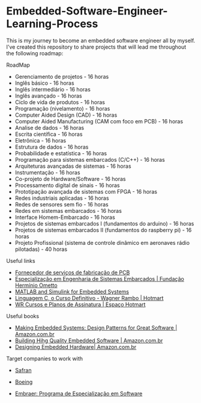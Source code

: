 # Embedded-Software-Engineer-Learning-Process
This is my journey to become an embedded software engineer all by myself. I've created this repository to share projects that will lead me throughout the following roadmap: 

RoadMap
- Gerenciamento de projetos - 16 horas
- Inglês básico - 16 horas
- Inglês intermediário - 16 horas
- Inglês avançado - 16 horas
- Ciclo de vida de produtos - 16 horas 
- Programação (nivelamento) - 16 horas 
- Computer Aided Design (CAD) - 16 horas 
- Computer Aided Manufacturing (CAM com foco em PCB) - 16 horas 
- Analise de dados - 16 horas 
- Escrita científica - 16 horas 
- Eletrônica - 16 horas
- Estrutura de dados - 16 horas
- Probabilidade e estatística - 16 horas
- Programação para sistemas embarcados (C/C++) - 16 horas
- Arquiteturas avançadas de sistemas - 16 horas 
- Instrumentação - 16 horas
- Co-projeto de Hardware/Software - 16 horas
- Processamento digital de sinais - 16 horas
- Prototipação avançada de sistemas com FPGA - 16 horas
- Redes industriais aplicadas - 16 horas
- Redes de sensores sem fio - 16 horas 
- Redes em sistemas embarcados - 16 horas
- Interface Homem-Embarcado - 16 horas 
- Projetos de sistemas embarcados I (fundamentos do arduino) - 16 horas
- Projetos de sistemas embarcados II (fundamentos do raspberry pi) - 16 horas
- Projeto Profissional (sistema de controle dinâmico em aeronaves rádio pilotadas) - 40 horas

Useful links

* [Fornecedor de serviços de fabricação de PCB ](https://hitechcircuits.com/pt/)
* [Especialização em Engenharia de Sistemas Embarcados | Fundação Hermínio Ometto](http://www.fho.edu.br/posgraduacao/cursos/detalhes.php?id=3&tipo=29&codcurso=2461)
* [MATLAB and Simulink for Embedded Systems](https://www.mathworks.com/solutions/embedded-systems.html)
* [Linguagem C, o Curso Definitivo - Wagner Rambo | Hotmart](https://hotmart.com/pt-br/marketplace/produtos/linguagem-c-o-curso-definitivo/N48026554Y?sck=HOTMART_SPACE)
* [WR Cursos e Planos de Assinatura | Espaço Hotmart](https://space.hotmart.com/pt-BR/wrkits/products)

Useful books

* [Making Embedded Systems: Design Patterns for Great Software | Amazon.com.br](https://www.amazon.com.br/Making-Embedded-Systems-Elecia-White/dp/1449302149/ref=asc_df_1449302149/?tag=googleshopp00-20&linkCode=df0&hvadid=379787788238&hvpos=&hvnetw=g&hvrand=5208198013514227509&hvpone=&hvptwo=&hvqmt=&hvdev=c&hvdvcmdl=&hvlocint=&hvlocphy=1032048&hvtargid=pla-450829141631&psc=1)
* [Building Hihg Quality Embedded Software | Amazon.com.br](https://www.amazon.com.br/Test-Driven-Development-Embedded-Jack-Ganssle/dp/193435662X/ref=pd_bxgy_img_sccl_1/137-3465359-2633623?pd_rd_w=eQLZU&content-id=amzn1.sym.57f5b0c5-8f2e-45a4-8595-2eb0fcbe85cd&pf_rd_p=57f5b0c5-8f2e-45a4-8595-2eb0fcbe85cd&pf_rd_r=GYZNMW9X832RK20N9DMS&pd_rd_wg=9X91p&pd_rd_r=e4a20084-136a-4490-986c-d9799d67ca19&pd_rd_i=193435662X&psc=1)
* [Designing Embedded Hardware| Amazon.com.br](https://www.amazon.com.br/Designing-Embedded-Hardware-John-Catsoulis/dp/0596007558/ref=pd_bxgy_img_sccl_2/137-3465359-2633623?pd_rd_w=eQLZU&content-id=amzn1.sym.57f5b0c5-8f2e-45a4-8595-2eb0fcbe85cd&pf_rd_p=57f5b0c5-8f2e-45a4-8595-2eb0fcbe85cd&pf_rd_r=GYZNMW9X832RK20N9DMS&pd_rd_wg=9X91p&pd_rd_r=e4a20084-136a-4490-986c-d9799d67ca19&pd_rd_i=0596007558&psc=1)

Target companies to work with

* [Safran](https://www.safran-group.com/careers/job-fields)

* [Boeing](https://jobs.boeing.com/#career-areas)
* [Embraer: Programa de Especialização em Software](https://embraer.com/br/pt/pes)
